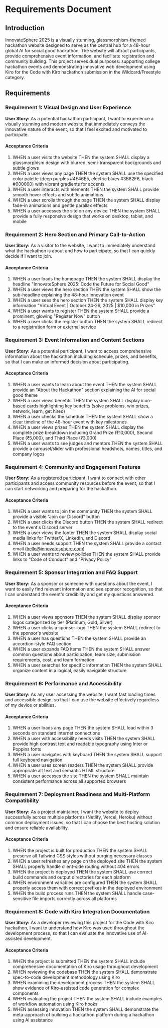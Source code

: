 # Requirements Document

## Introduction

InnovateSphere 2025 is a visually stunning, glassmorphism-themed hackathon website designed to serve as the central hub for a 48-hour global AI for social good hackathon. The website will attract participants, provide comprehensive event information, and facilitate registration and community building. This project serves dual purposes: supporting college hackathon events and demonstrating innovative web development using Kiro for the Code with Kiro hackathon submission in the Wildcard/Freestyle category.

## Requirements

### Requirement 1: Visual Design and User Experience

**User Story:** As a potential hackathon participant, I want to experience a visually stunning and modern website that immediately conveys the innovative nature of the event, so that I feel excited and motivated to participate.

#### Acceptance Criteria

1. WHEN a user visits the website THEN the system SHALL display a glassmorphism design with blurred, semi-transparent backgrounds and subtle glows
2. WHEN a user views any page THEN the system SHALL use the specified color palette (deep purples #4F46E5, electric blues #3B82F6, black #000000) with vibrant gradients for accents
3. WHEN a user interacts with elements THEN the system SHALL provide smooth hover effects and subtle animations
4. WHEN a user scrolls through the page THEN the system SHALL display fade-in animations and gentle parallax effects
5. WHEN a user accesses the site on any device THEN the system SHALL provide a fully responsive design that works on desktop, tablet, and mobile

### Requirement 2: Hero Section and Primary Call-to-Action

**User Story:** As a visitor to the website, I want to immediately understand what the hackathon is about and how to participate, so that I can quickly decide if I want to join.

#### Acceptance Criteria

1. WHEN a user loads the homepage THEN the system SHALL display the headline "InnovateSphere 2025: Code the Future for Social Good"
2. WHEN a user views the hero section THEN the system SHALL show the sub-headline explaining the 48-hour innovation event
3. WHEN a user sees the hero section THEN the system SHALL display key information "Virtual Event | October 24-26, 2025 | $10,000 in Prizes"
4. WHEN a user wants to register THEN the system SHALL provide a prominent, glowing "Register Now" button
5. WHEN a user clicks the register button THEN the system SHALL redirect to a registration form or external service

### Requirement 3: Event Information and Content Sections

**User Story:** As a potential participant, I want to access comprehensive information about the hackathon including schedule, prizes, and benefits, so that I can make an informed decision about participating.

#### Acceptance Criteria

1. WHEN a user wants to learn about the event THEN the system SHALL provide an "About the Hackathon" section explaining the AI for social good theme
2. WHEN a user views benefits THEN the system SHALL display icon-based cards highlighting key benefits (solve problems, win prizes, network, learn, get hired)
3. WHEN a user checks the schedule THEN the system SHALL show a clear timeline of the 48-hour event with key milestones
4. WHEN a user views prizes THEN the system SHALL display the complete prize breakdown including Grand Prize (₹10,000), Second Place (₹5,000), and Third Place (₹3,000)
5. WHEN a user wants to see judges and mentors THEN the system SHALL provide a carousel/slider with professional headshots, names, titles, and company logos

### Requirement 4: Community and Engagement Features

**User Story:** As a registered participant, I want to connect with other participants and access community resources before the event, so that I can start networking and preparing for the hackathon.

#### Acceptance Criteria

1. WHEN a user wants to join the community THEN the system SHALL provide a visible "Join our Discord" button
2. WHEN a user clicks the Discord button THEN the system SHALL redirect to the event's Discord server
3. WHEN a user views the footer THEN the system SHALL display social media links for Twitter/X, LinkedIn, and Discord
4. WHEN a user needs support THEN the system SHALL provide a contact email (hello@innovatesphere.com)
5. WHEN a user wants to review policies THEN the system SHALL provide links to "Code of Conduct" and "Privacy Policy"

### Requirement 5: Sponsor Integration and FAQ Support

**User Story:** As a sponsor or someone with questions about the event, I want to easily find relevant information and see sponsor recognition, so that I can understand the event's credibility and get my questions answered.

#### Acceptance Criteria

1. WHEN a user views sponsors THEN the system SHALL display sponsor logos categorized by tier (Platinum, Gold, Silver)
2. WHEN a user clicks a sponsor logo THEN the system SHALL redirect to the sponsor's website
3. WHEN a user has questions THEN the system SHALL provide an accordion-style FAQ section
4. WHEN a user expands FAQ items THEN the system SHALL answer common questions about participation, team size, submission requirements, cost, and team formation
5. WHEN a user searches for specific information THEN the system SHALL organize content in a logical, easily navigable structure

### Requirement 6: Performance and Accessibility

**User Story:** As any user accessing the website, I want fast loading times and accessible design, so that I can use the website effectively regardless of my device or abilities.

#### Acceptance Criteria

1. WHEN a user loads any page THEN the system SHALL load within 3 seconds on standard internet connections
2. WHEN a user with accessibility needs visits THEN the system SHALL provide high contrast text and readable typography using Inter or Poppins fonts
3. WHEN a user navigates with keyboard THEN the system SHALL support full keyboard navigation
4. WHEN a user uses screen readers THEN the system SHALL provide appropriate alt text and semantic HTML structure
5. WHEN a user accesses the site THEN the system SHALL maintain consistent performance across all supported browsers

### Requirement 7: Deployment Readiness and Multi-Platform Compatibility

**User Story:** As a project maintainer, I want the website to deploy successfully across multiple platforms (Netlify, Vercel, Heroku) without common deployment issues, so that I can choose the best hosting solution and ensure reliable availability.

#### Acceptance Criteria

1. WHEN the project is built for production THEN the system SHALL preserve all Tailwind CSS styles without purging necessary classes
2. WHEN a user refreshes any page on the deployed site THEN the system SHALL properly handle client-side routing without 404 errors
3. WHEN the project is deployed THEN the system SHALL use correct build commands and output directories for each platform
4. WHEN environment variables are configured THEN the system SHALL properly access them with correct prefixes in the deployed environment
5. WHEN the build process runs THEN the system SHALL handle case-sensitive file imports correctly across all platforms

### Requirement 8: Code with Kiro Integration Documentation

**User Story:** As a developer reviewing this project for the Code with Kiro hackathon, I want to understand how Kiro was used throughout the development process, so that I can evaluate the innovative use of AI-assisted development.

#### Acceptance Criteria

1. WHEN the project is submitted THEN the system SHALL include comprehensive documentation of Kiro usage throughout development
2. WHEN reviewing the codebase THEN the system SHALL demonstrate spec-to-code development methodology using Kiro
3. WHEN examining the development process THEN the system SHALL show evidence of Kiro-assisted code generation for complex components
4. WHEN evaluating the project THEN the system SHALL include examples of workflow automation using Kiro hooks
5. WHEN assessing innovation THEN the system SHALL demonstrate the meta-approach of building a hackathon platform during a hackathon using AI assistance